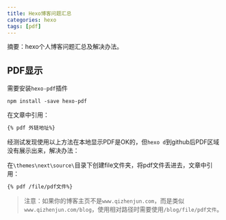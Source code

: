 ```yaml
---
title: Hexo博客问题汇总
categories: hexo
tags: [pdf]
---
```


摘要：hexo个人博客问题汇总及解决办法。

<!-- more -->

## PDF显示

需要安装`hexo-pdf`插件

```shell
npm install -save hexo-pdf
```

在文章中引用：

```markdown
{% pdf 外链地址%}
```

经测试发现使用以上方法在本地显示PDF是OK的，但`hexo d`到github后PDF区域没有展示出来，解决办法：

在`\themes\next\source\`目录下创建file文件夹，将pdf文件丢进去，文章中引用：

```markdown
{% pdf /file/pdf文件%}
```

> 注意：如果你的博客主页不是`www.qizhenjun.com`，而是类似`www.qizhenjun.com/blog`，使用相对路径时需要使用`/blog/file/pdf文件`。

